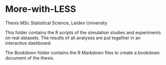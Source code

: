 # More-with-LESS
Thesis MSc Statistical Science, Leiden University

This folder contains the R scripts of the simulation studies and experiments on real datasets.
The results of all analyses are put together in an interactive dashboard.

The Bookdown folder contains the R Markdown files to create a bookdown document of the thesis.
